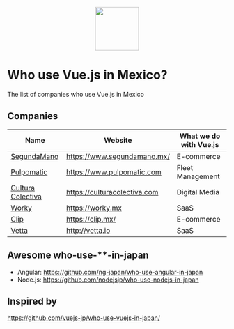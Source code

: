 <p align="center"><a href="https://vuejs.org" target="_blank"><img width="100"src="https://vuejs.org/images/logo.png"></a></p>

# Who use Vue.js in Mexico?
The list of companies who use Vue.js in Mexico

## Companies

Name | Website | What we do with Vue.js
------------ | ------- | -------
[SegundaMano](https://www.segundamano.mx/) | https://www.segundamano.mx/ | E-commerce
[Pulpomatic](https://www.pulpomatic.com) | https://www.pulpomatic.com | Fleet Management
[Cultura Colectiva](https://culturacolectiva.com) | https://culturacolectiva.com | Digital Media
[Worky](https://worky.mx) | https://worky.mx | SaaS
[Clip](https://clip.mx/) | https://clip.mx/ | E-commerce
[Vetta](http://vetta.io) | http://vetta.io | SaaS

## Awesome who-use-**-in-japan

- Angular: https://github.com/ng-japan/who-use-angular-in-japan
- Node.js: https://github.com/nodejsjp/who-use-nodejs-in-japan

## Inspired by
https://github.com/vuejs-jp/who-use-vuejs-in-japan/
